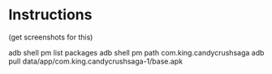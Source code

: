 <!-- TITLE: Mobile Fetching Apk -->
<!-- SUBTITLE: A quick summary of Mobile Fetching Apk -->

# Instructions
(get screenshots for this)

adb shell pm list packages
adb shell pm path com.king.candycrushsaga
adb pull data/app/com.king.candycrushsaga-1/base.apk
